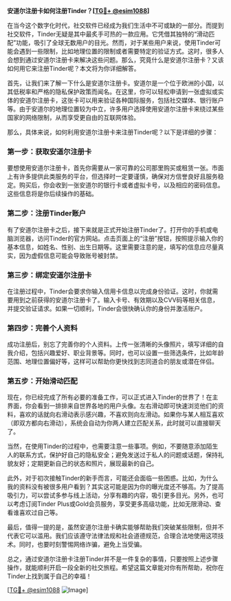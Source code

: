 **安道尔注册卡如何注册Tinder？[[TG💪+ @esim1088](https://t.me/s/esim1088)]**

在当今这个数字化时代，社交软件已经成为我们生活中不可或缺的一部分。而提到社交软件，Tinder无疑是其中最炙手可热的一款应用。它凭借其独特的“滑动匹配”功能，吸引了全球无数用户的目光。然而，对于某些用户来说，使用Tinder可能会遇到一些限制，比如地理位置的限制或者需要特定的验证方式。这时，很多人会想到通过安道尔注册卡来解决这些问题。那么，究竟什么是安道尔注册卡？又该如何用它来注册Tinder呢？本文将为你详细解答。

首先，让我们来了解一下什么是安道尔注册卡。安道尔是一个位于欧洲的小国，以其低税率和严格的隐私保护政策而闻名。在这里，你可以轻松申请到一张虚拟或实体的安道尔注册卡，这张卡可以用来验证各种国际服务，包括社交媒体、银行账户等。由于安道尔的地理位置较为中立，许多用户选择使用安道尔注册卡来绕过某些国家的网络限制，从而享受更自由的互联网体验。

那么，具体来说，如何利用安道尔注册卡来注册Tinder呢？以下是详细的步骤：

### 第一步：获取安道尔注册卡

要想使用安道尔注册卡，首先你需要从一家可靠的公司那里购买或租赁一张。市面上有许多提供此类服务的平台，但选择时一定要谨慎，确保对方信誉良好且服务稳定。购买后，你会收到一张安道尔的银行卡或者虚拟卡号，以及相应的密码信息。这些信息将是你后续操作的基础。

### 第二步：注册Tinder账户

有了安道尔注册卡之后，接下来就是正式开始注册Tinder了。打开你的手机或电脑浏览器，访问Tinder的官方网站。点击页面上的“注册”按钮，按照提示输入你的基本信息，如姓名、性别、出生日期等。这里需要注意的是，填写的信息应尽量真实，因为虚假信息可能会导致账号被封禁。

### 第三步：绑定安道尔注册卡

在注册过程中，Tinder会要求你输入信用卡信息以完成身份验证。这时，你就需要用到之前获得的安道尔注册卡了。输入卡号、有效期以及CVV码等相关信息，并提交验证请求。如果一切顺利，Tinder会很快确认你的身份并激活账户。

### 第四步：完善个人资料

成功注册后，别忘了完善你的个人资料。上传一张清晰的头像照片，填写详细的自我介绍，包括兴趣爱好、职业背景等。同时，也可以设置一些筛选条件，比如年龄范围、地理位置偏好等，这样可以帮助你更快找到志同道合的朋友或潜在伴侣。

### 第五步：开始滑动匹配

现在，你已经完成了所有必要的准备工作，可以正式进入Tinder的世界了！在主界面，你会看到一排排来自世界各地的用户头像。左右滑动即可快速浏览他们的资料，喜欢的话就向右滑动表示感兴趣，不喜欢则向左滑动。如果你与某人相互喜欢（即双方都向右滑动），系统会自动为你两人建立匹配关系，此时就可以直接聊天了。

当然，在使用Tinder的过程中，也需要注意一些事项。例如，不要随意添加陌生人的联系方式，保护好自己的隐私安全；避免发送过于私人的问题或话题，保持礼貌友好；定期更新自己的状态和照片，展现最新的自己。

此外，对于初次接触Tinder的新手而言，可能还会面临一些困惑。比如，为什么我的资料没有被很多用户看到？其实这可能是因为你的曝光度还不够高。为了提高吸引力，可以尝试多参与线上活动，分享有趣的内容，吸引更多目光。另外，也可以考虑订阅Tinder Plus或Gold会员服务，享受更多高级功能，比如无限滑动、查看谁喜欢过自己等。

最后，值得一提的是，虽然安道尔注册卡确实能够帮助我们突破某些限制，但并不代表它可以滥用。我们应该遵守法律法规和社会道德规范，合理合法地使用这项技术。同时，也要时刻警惕网络诈骗，避免上当受骗。

总之，通过安道尔注册卡注册Tinder并不是一件复杂的事情，只要按照上述步骤操作，就能顺利开启一段全新的社交旅程。希望这篇文章能对你有所帮助，祝你在Tinder上找到属于自己的幸福！

[[TG💪+ @esim1088](https://t.me/s/esim1088) ![Image](https://i.postimg.cc/4NQfJmqS/Snipaste-2025-05-13-00-14-12.png)]